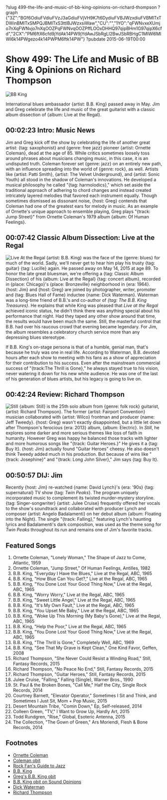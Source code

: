 ?slug 499-the-life-and-music-of-bb-king-opinions-on-richard-thompson
?graph {"3Z":"BGf6OdiuFVdiuFVzJ3aGdiuFVjVH9K7t6DydiuFVBJWzxdiuFVBMlTxTDWinBMlTxSMPQJBMlTxS3ttlBJWzxsiWaw","CU":"","1YO":"qFWNvxeXUmjo7nXqFWNvjo7nXqOOZPqFWNvqOOZPffLOOxDHHQ97qipBHm1G97qipX6cfd","2CX":"PM6ftX6cfd9jYdAk14PW9jYdAwJSbRgLl2BwJSbRBHgC1MlWl6MlWl6k14PWgezo4k14PWPM6ftk14PW"}
?pubdate 2015-06-19T00:00

# Show 499: The Life and Music of BB King & Opinions on Richard Thompson

![BB King](https://static.soundopinions.org/images/2015/bbking_web.jpg)

International blues ambassador {artist: B.B. King} passed away in May. Jim and Greg celebrate the life and music of the great guitarist with a classic album dissection of {album: Live at the Regal}.


## 00:02:23 Intro: Music News
Jim and Greg kick off the show by celebrating the life of another great artist: {tag: saxophonist} and {genre: free jazz} pioneer {artist: Ornette Coleman}, dead at the age of 85. While critics sometimes loosely toss around phrases about musicians changing music, in this case, it is an undisputed truth. Coleman forever set {genre: jazz} on an entirely new path, with an influence spreading into the world of {genre: rock}, as well. Artists like {artist: Patti Smith}, {artist: The Velvet Underground}, and {artist: Sonic Youth} all stood in the shadow of Coleman's innovations. He developed a musical philosophy he called "{tag: harmolodics}," which set aside the traditional approach of adhering to chord changes and instead created intricately layered melodies that favored each instrument equally. Though sometimes dismissed as dissonant noise, {host: Greg} contends that Coleman had one of the greatest ears for melody in music. As an example of Ornette's unique approach to ensemble playing, Greg plays "{track: Jump Street}" from Ornette Coleman's 1979 album {album: Of Human Feelings}.

## 00:07:42 Classic Album Dissection: Live at the Regal
![Live At the Regal](https://static.soundopinions.org/assets/499/CU0.jpg)
{artist: B.B. King} was the face of the {genre: blues} for much of the world. Sadly, we'll never get to hear him play his trusty {tag: guitar} {tag: Lucille} again. He passed away on May 14, 2015 at age 89. To honor the late great bluesman, we're offering a {tag: Classic Album Dissection} of his {album: Live at the Regal} {tag: concert album}, recorded in {place: Chicago}'s {place: Bronzeville} neighborhood in {era: 1964}. {host: Jim} and {host: Greg} are joined by photographer, writer, promoter and {tag: Blues Hall of Fame} inductee {name: Dick Waterman}. Waterman was a long-time friend of B.B.'s and co-author of *{tag: The B.B. King Treasures}*. He explains that while King was pleased that *Live at the Regal* achieved iconic status, he didn't think there was anything special about his performance that night. Had they taped any other show around that time, the results would have been much the same. Still, the masterful control that B.B. had over his raucous crowd that evening became legendary. For Jim, the album resembles a celebratory church service more than any depressing blues stereotype. 

If B.B. King's on-stage persona is that of a humble, genial man, that's because he truly was one in real life. According to Waterman, B.B. devoted hours after each show to meeting with his fans as a show of appreciation for their contribution to his success. Even after the mainstream commercial success of "{track:The Thrill is Gone}," he always stayed true to his vision, never watering it down for his new white audience. He was one of the last of his generation of blues artists, but his legacy is going to live on.

## 00:42:24 Review: Richard Thompson
![Still](https://static.soundopinions.org/assets/499/1YO0.jpg)
{album: Still} is the 25th solo album from {genre: folk rock} guitarist, {artist: Richard Thompson}. The former {artist: Fairport Convention} musician collaborated with {artist: Wilco} frontman and producer {name: Jeff Tweedy}. {host: Greg} wasn't exactly disappointed, but a little let down after Thompson's ferocious {era: 2013} album, {album: Electric}. In *Still*, he explores some darker and more serious themes like loss of faith in humanity. However Greg was happy he balanced those tracks with lighter and more humorous songs like "{track: Guitar Heroes.}" He gives it a {tag: Buy It}. {host: Jim} actually found "Guitar Heroes" cheesy. He also doesn't think Tweedy added much in his production. But because of wins like "{track: Josephine}" and "{track: Long John Silver}," Jim says {tag: Buy It}. 

## 00:50:57 DIJ: Jim
Recently {host: Jim} re-watched {name: David Lynch}'s {era: '90s} {tag: supernatural} TV show {tag: *Twin Peaks*}. The program uniquely incorporated music to complement its twisted murder-mystery storyline. {tag: Singer-songwriter} {artist: Julee Cruise} frequently offered her vocals to the show's soundtrack and collaborated with producer Lynch and composer {artist: Angelo Badalamenti} on her debut album {album: Floating into the Night}. The single "{track: Falling}," featuring Lynch's haunting lyrics and Badalamenti's dark composition, was used as the theme song for *Twin Peaks* throughout its run and remains one of Jim's favorite tracks. 

## Featured Songs
1. Ornette Coleman, "Lonely Woman," The Shape of Jazz to Come, Atlantic, 1959 
1. Ornette Coleman, "Jump Street," Of Human Feelings, Antilles, 1982 
1. B.B. King, "Everyday I Have the Blues," Live at the Regal, ABC, 1965 
1. B.B. King, "How Blue Can You Get?," Live at the Regal, ABC, 1965 
1. B.B. King, "You Done Lost Your Good Thing Now," Live at the Regal, ABC, 1965 
1. B.B. King, "Worry Worry," Live at the Regal, ABC, 1965 
1. B.B. King, "Sweet Little Angel," Live at the Regal, ABC, 1965 
1. B.B. King, "It's My Own Fault," Live at the Regal, ABC, 1965 
1. B.B. King, "You Upset Me Baby," Live at the Regal, ABC, 1965 
1. B.B. King, "Woke Up This Morning (My Baby's Gone)," Live at the Regal, ABC, 1965 
1. B.B. King, "Help the Poor," Live at the Regal, ABC, 1965 
1. B.B. King, "You Done Lost Your Good Thing Now," Live at the Regal, ABC, 1965 
1. B.B. King, "The Thrill is Gone," Completely Well, ABC, 1969
1. B.B. King, "See That My Grave is Kept Clean," One Kind Favor, Geffen, 2008
1. Richard Thompson, "She Never Could Resist a Winding Road," Still, Fantasy Records, 2015 
1. Richard Thompson, "No Peace No End," Still, Fantasy Records, 2015 
1. Richard Thompson, "Guitar Heroes," Still, Fantasy Records, 2015 
1. Julee Cruise, "Falling," Falling (Single), Warner Bros., 1990 
1. St. Paul & the Broken Bones, "Call Me," Half the City, Single Rock Records, 2014 
1. Courtney Barnett, "Elevator Operator," Sometimes I Sit and Think, and Sometimes I Just Sit, Mom + Pop Music, 2015 
1. Desert Mountain Tribe, "Comin Down," Ep, Self-released, 2014
1. Colleen Green, "TV," I Want to Grow Up, Hardly Art, 2015
1. Todd Rundgren, "Rise," Global, Esoteric Antenna, 2015
1. The Collection, "The Gown of Green," Ars Moriendi, Flesh & Bone Records, 2014 


## Footnotes
- [Ornette Coleman](http://www.ornettecoleman.com/)
- [Coleman obit](http://www.nytimes.com/2015/06/12/arts/music/ornette-coleman-jazz-saxophonist-dies-at-85-obituary.html)
- [Rock Fan's Guide to Jazz](/show/491/)
- [B.B. King](http://www.bbking.com/)
- [Greg's B.B. King obit](http://www.chicagotribune.com/entertainment/music/ct-bb-king-obituary-20150515-column.html)
- [B.B. King obit on Sound Opinions](/show/495/#bbking)
- [Dick Waterman](http://www.dickwaterman.com/)
- [Richard Thompson](http://www.richardthompson-music.com/)
